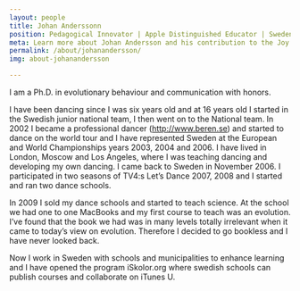 ```yaml
---
layout: people
title: Johan Anderssonn
position: Pedagogical Innovator | Apple Distinguished Educator | Sweden
meta: Learn more about Johan Andersson and his contribution to the Joy of Professional Learning
permalink: /about/johanandersson/
img: about-johanandersson

---
```


I am a Ph.D. in evolutionary behaviour and communication with honors.

I have been dancing since I was six years old and at 16 years old I started in the Swedish junior national team, I then went on to the National team. In 2002 I became a professional dancer (http://www.beren.se) and started to dance on the world tour and I have represented Sweden at the European and World Championships years 2003, 2004 and 2006. I have lived in London, Moscow and Los Angeles, where I was teaching dancing and developing my own dancing. I came back to Sweden in November 2006. I participated in two seasons of TV4:s Let’s Dance 2007, 2008 and I started and ran two dance schools.

In 2009 I sold my dance schools and started to teach science. At the school we had one to one MacBooks and my first course to teach was an evolution. I’ve found that the book we had was in many levels totally irrelevant when it came to today’s view on evolution. Therefore I decided to go bookless and I have never looked back.

Now I work in Sweden with schools and municipalities to enhance learning and I have opened the program iSkolor.org where swedish schools can publish courses and collaborate on iTunes U.
